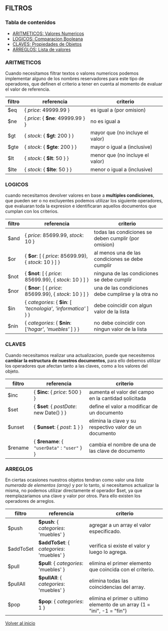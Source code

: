 ## FILTROS

### Tabla de contenidos

* [ARITMETICOS: Valores Numericos](#aritmeticos)
* [LOGICOS: Comparacion Booleana](#logicos)
* [CLAVES: Propiedades de Objetos](#claves)
* [ARREGLOS: Lista de valores](#arreglos)

### ARITMETICOS

Cuando necesitamos filtrar textos o valores numericos podemos implementar alguno de los nombres reservadores para este tipo de operadores, que definen el criterio a tener en cuenta al momento de evaluar el valor de referencia.

| filtro | referencia | criterio | 
|--|--|--|
|$eq  | { _price_: 49999.99 } |  es igual a (por omision)  |
|$ne  | { _price_: { __$ne__: 49999.99 } } |  no es igual a |
|$gt  | { _stock_: { __$gt__: 200 } } |  mayor que (no incluye el valor) |
|$gte | { _stock_: { __$gte__: 200 } } |  mayor o igual a (inclusive) |
|$lt  | { _stock_: { __$lt__: 50 } } |  menor que (no incluye el valor) |
|$lte | { _stock_: { __$lte__: 50 } } |  menor o igual a (inclusive) |

### LOGICOS

cuando necesitamos devolver valores en base a __multiples condiciones__, que pueden ser o no excluyentes podemos utilizar los siguiente operadores, que evaluaran toda la expresion e identificaran aquellos documentos que cumplan con los criterios.

| filtro | referencia | criterio | 
|--|--|--|
|$and | { _price_: 85699.99, _stock_: 10 } | todas las condiciones se deben cumplir (por omision)  |
|$or | { __$or__: [ { _price_: 85699.99}, { _stock_: 10 } ] } |  al menos una de las condiciones se debe cumplir |
|$not | { __$not__: [ { _price_: 85699.99}, { _stock_: 10 } ] } | ninguna de las condiciones se debe cumplir |
|$nor | { __$nor__: [ { _price_: 85699.99}, { _stock_: 10 } ] } | una de las condiciones debe cumplirse y la otra no |
|$in  | { _categories_: { __$in__: [ _'tecnologia'_, _'informatica'_ ] } } |  debe coincidir con algun valor de la lista |
|$nin | { _categories_: { __$nin__: [_'hogar'_, _'muebles'_ ] } } |  no debe coincidir con ningun valor de la lista |

### CLAVES

Cuando necesitamos realizar una actualizacion, puede que necesitemos __cambiar la estructura de nuestros documentos__, para ello debemos utilizar los operadores que afectan tanto a las claves, como a los valores del objeto.

| filtro | referencia | criterio | 
|--|--|--| 
|$inc | { __$inc__: { _price_: 500 } } | aumenta el valor del campo en la cantidad solicitada
|$set | { __$set__: { _postDate_: new Date() } } | define el valor a modificar de un documento |
|$unset | { __$unset__: { _post_: 1 } } | elimina la clave y su respectivo valor de un documento
|$rename| { __$rename__: { `"userData"` : `"user"` } } | cambia el nombre de una de las clave de documento

### ARREGLOS

En ciertas ocasiones nuestros objetos tendran como valor una _lista numerada de elementos (array)_ y por lo tanto, si necesitamos actualizar la misma, no podemos utilizar directamente el operador $set, ya que reemplazariamos una clave y valor por otros. Para ello existen los operadores de arreglos.

| filtro | referencia | criterio | 
|--|--|--| 
| $push | __$push__: { _categories_: 'muebles' } | agregar a un array el valor especificado.
| $addToSet | __$addToSet__: { _categories_: 'muebles' } | verifica si existe el valor y luego lo agrega.
| $pull | __$pull__: { _categories_: 'muebles' } | elimina el primer elemento que coincida con el criterio.
| $pullAll | __$pullAll__: { _categories_: 'muebles' } | elimina todas las coincidencias del array.
| $pop | __$pop__: { _categories_: 1 } | elimina el primer o ultimo elemento de un array (1 = "ini", -1 = "fin")

[Volver al inicio](./readme.md)